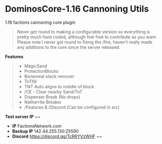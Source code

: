 # DominosCore-1.16 Cannoning Utils
1.16 factions cannoning core plugin

> Never got round to making a configurable version so everything is pretty much hard coded, although feel free to contribute as you want.  Please note I never got round to fixing the /fire, haven't really made any additions to the core since the server released.

**Features**
> - MagicSand
> - ProtectionBlocks
> - Bonemeal stack remover
> - TnTfill
> - TNT Auto aligns to middle of block
> - /CE - Clear nearby Sand/TnT
> - Dispenser Break (No drops)
> - Netherrite Breaker
> - /Features & /Discord (Can be configured in src)

**Test server IP**
~~
- **IP** FactionsNetwork.com
- **Backup IP** 142.44.255.130:25590
- **Discord** https://discord.gg/TcR6YVzWHF
~~
